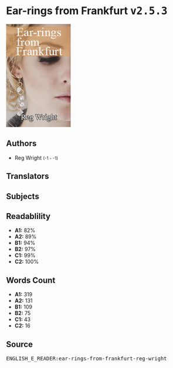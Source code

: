 # Ear-rings from Frankfurt <kbd>v2.5.3</kbd>

![](./cover.medium.jpg "")

## Authors


 - Reg Wright <small>(-1 - -1)</small>

## Translators



## Subjects



## Readablility


 - **A1:** 82%
 - **A2:** 89%
 - **B1:** 94%
 - **B2:** 97%
 - **C1:** 99%
 - **C2:** 100%

## Words Count


 - **A1:** 319
 - **A2:** 131
 - **B1:** 109
 - **B2:** 75
 - **C1:** 43
 - **C2:** 16

## Source


<kbd>ENGLISH_E_READER:ear-rings-from-frankfurt-reg-wright</kbd>
